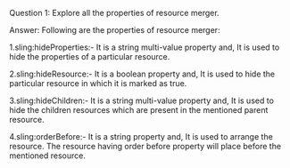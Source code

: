 Question 1: Explore all the properties of resource merger.

Answer: Following are the properties of resource merger:

1.sling:hideProperties:- It is a string multi-value property and, It is used to hide the properties of a particular resource.

2.sling:hideResource:- It is a boolean property and, It is used to hide the particular resource in which it is marked as true.

3.sling:hideChildren:- It is a string multi-value property and, It is used to hide the children resources which are present in the mentioned parent resource.

4.sling:orderBefore:- It is a string property and, It is used to arrange the resource. The resource having order before property will place before the mentioned resource.